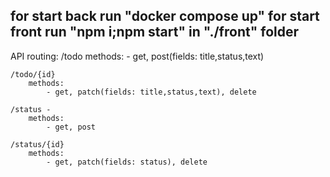 for start back run "docker compose up"
for start front run "npm i;npm start" in "./front" folder
---
API routing:
    /todo
        methods:
            - get, post(fields: title,status,text)

    /todo/{id} 
        methods:
            - get, patch(fields: title,status,text), delete

    /status - 
        methods:
            - get, post
            
    /status/{id}
        methods:
            - get, patch(fields: status), delete

